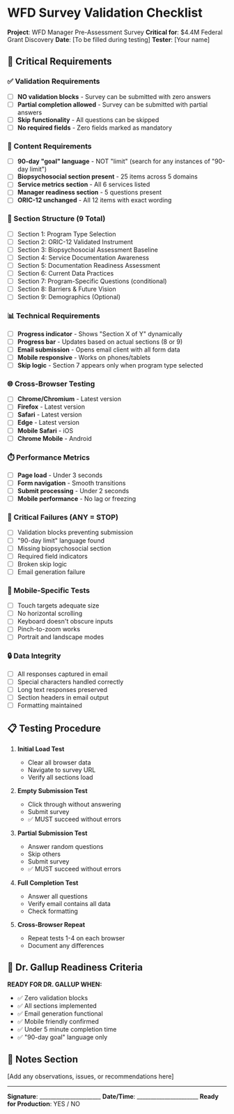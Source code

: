 # WFD Survey Validation Checklist

**Project**: WFD Manager Pre-Assessment Survey
**Critical for**: $4.4M Federal Grant Discovery
**Date**: [To be filled during testing]
**Tester**: [Your name]

## 🎯 Critical Requirements

### ✅ Validation Requirements
- [ ] **NO validation blocks** - Survey can be submitted with zero answers
- [ ] **Partial completion allowed** - Survey can be submitted with partial answers
- [ ] **Skip functionality** - All questions can be skipped
- [ ] **No required fields** - Zero fields marked as mandatory

### 📝 Content Requirements
- [ ] **90-day "goal" language** - NOT "limit" (search for any instances of "90-day limit")
- [ ] **Biopsychosocial section present** - 25 items across 5 domains
- [ ] **Service metrics section** - All 6 services listed
- [ ] **Manager readiness section** - 5 questions present
- [ ] **ORIC-12 unchanged** - All 12 items with exact wording

### 🔢 Section Structure (9 Total)
- [ ] Section 1: Program Type Selection
- [ ] Section 2: ORIC-12 Validated Instrument
- [ ] Section 3: Biopsychosocial Assessment Baseline
- [ ] Section 4: Service Documentation Awareness
- [ ] Section 5: Documentation Readiness Assessment
- [ ] Section 6: Current Data Practices
- [ ] Section 7: Program-Specific Questions (conditional)
- [ ] Section 8: Barriers & Future Vision
- [ ] Section 9: Demographics (Optional)

### 📊 Technical Requirements
- [ ] **Progress indicator** - Shows "Section X of Y" dynamically
- [ ] **Progress bar** - Updates based on actual sections (8 or 9)
- [ ] **Email submission** - Opens email client with all form data
- [ ] **Mobile responsive** - Works on phones/tablets
- [ ] **Skip logic** - Section 7 appears only when program type selected

### 🌐 Cross-Browser Testing
- [ ] **Chrome/Chromium** - Latest version
- [ ] **Firefox** - Latest version
- [ ] **Safari** - Latest version
- [ ] **Edge** - Latest version
- [ ] **Mobile Safari** - iOS
- [ ] **Chrome Mobile** - Android

### ⏱️ Performance Metrics
- [ ] **Page load** - Under 3 seconds
- [ ] **Form navigation** - Smooth transitions
- [ ] **Submit processing** - Under 2 seconds
- [ ] **Mobile performance** - No lag or freezing

### 🚨 Critical Failures (ANY = STOP)
- [ ] Validation blocks preventing submission
- [ ] "90-day limit" language found
- [ ] Missing biopsychosocial section
- [ ] Required field indicators
- [ ] Broken skip logic
- [ ] Email generation failure

### 📱 Mobile-Specific Tests
- [ ] Touch targets adequate size
- [ ] No horizontal scrolling
- [ ] Keyboard doesn't obscure inputs
- [ ] Pinch-to-zoom works
- [ ] Portrait and landscape modes

### 🔒 Data Integrity
- [ ] All responses captured in email
- [ ] Special characters handled correctly
- [ ] Long text responses preserved
- [ ] Section headers in email output
- [ ] Formatting maintained

## 📋 Testing Procedure

1. **Initial Load Test**
   - Clear all browser data
   - Navigate to survey URL
   - Verify all sections load

2. **Empty Submission Test**
   - Click through without answering
   - Submit survey
   - ✅ MUST succeed without errors

3. **Partial Submission Test**
   - Answer random questions
   - Skip others
   - Submit survey
   - ✅ MUST succeed without errors

4. **Full Completion Test**
   - Answer all questions
   - Verify email contains all data
   - Check formatting

5. **Cross-Browser Repeat**
   - Repeat tests 1-4 on each browser
   - Document any differences

## 🎯 Dr. Gallup Readiness Criteria

**READY FOR DR. GALLUP WHEN:**
- ✅ Zero validation blocks
- ✅ All sections implemented
- ✅ Email generation functional
- ✅ Mobile friendly confirmed
- ✅ Under 5 minute completion time
- ✅ "90-day goal" language only

## 📝 Notes Section

[Add any observations, issues, or recommendations here]

---

**Signature**: ______________________
**Date/Time**: ______________________
**Ready for Production**: YES / NO
